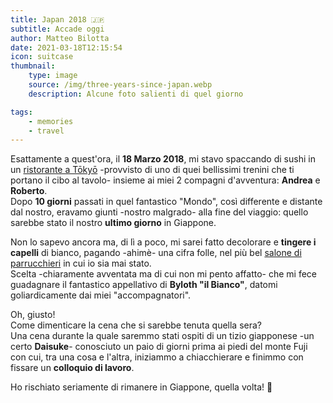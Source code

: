```yaml
---
title: Japan 2018 🇯🇵
subtitle: Accade oggi
author: Matteo Bilotta
date: 2021-03-18T12:15:54
icon: suitcase
thumbnail:
    type: image
    source: /img/three-years-since-japan.webp
    description: Alcune foto salienti di quel giorno

tags:
    - memories
    - travel
---
```


Esattamente a quest'ora, il **18 Marzo 2018**, mi stavo spaccando di sushi in un
[ristorante a Tōkyō](https://goo.gl/maps/xi2ifPJgxg5s8zHt7) -provvisto di uno di quei bellissimi trenini che ti portano
il cibo al tavolo- insieme ai miei 2 compagni d'avventura: **Andrea** e **Roberto**.  
Dopo **10 giorni** passati in quel fantastico "Mondo", così differente e distante dal nostro, eravamo giunti
-nostro malgrado- alla fine del viaggio: quello sarebbe stato il nostro **ultimo giorno** in Giappone.

<!--more-->

Non lo sapevo ancora ma, di lì a poco, mi sarei fatto decolorare e **tingere i capelli** di bianco, pagando -ahimè-
una cifra folle, nel più bel [salone di parrucchieri](https://g.page/ash119) in cui io sia mai stato.  
Scelta -chiaramente avventata ma di cui non mi pento affatto- che mi fece guadagnare
il fantastico appellativo di **Byloth "il Bianco"**, datomi goliardicamente dai miei "accompagnatori".

Oh, giusto!  
Come dimenticare la cena che si sarebbe tenuta quella sera?  
Una cena durante la quale saremmo stati ospiti di un tizio giapponese -un certo **Daisuke**-
conosciuto un paio di giorni prima ai piedi del monte Fuji con cui, tra una cosa e l'altra,
iniziammo a chiacchierare e finimmo con fissare un **colloquio di lavoro**.

Ho rischiato seriamente di rimanere in Giappone, quella volta! 🤣
